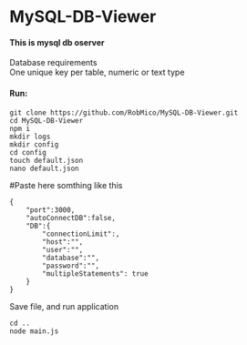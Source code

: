 # MySQL-DB-Viewer
<h4>This is mysql db oserver</h4>
Database requirements<br/>
One unique key per table, numeric or text type<br />

<h4>Run:</h4>

```    
git clone https://github.com/RobMico/MySQL-DB-Viewer.git
cd MySQL-DB-Viewer
npm i
mkdir logs
mkdir config
cd config
touch default.json
nano default.json
```    

#Paste here somthing like this

```
{
    "port":3000,
    "autoConnectDB":false,
    "DB":{
        "connectionLimit":,
        "host":"",
        "user":"",
        "database":"",
        "password":"",
        "multipleStatements": true
    }
}
```

Save file, and run application

```
cd ..
node main.js
```
